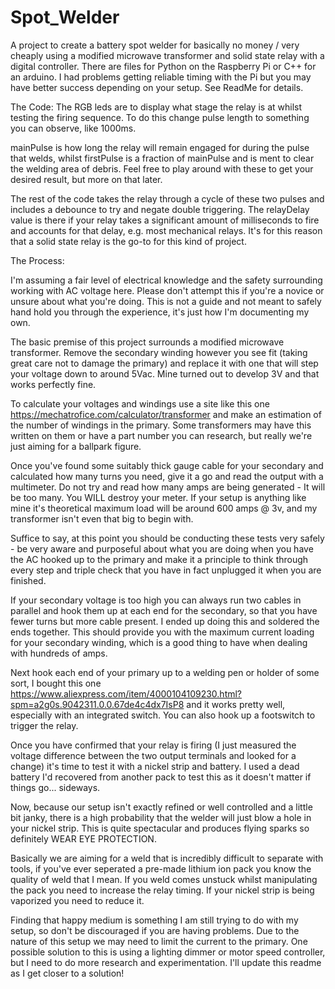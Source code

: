 # Spot_Welder
A project to create a battery spot welder for basically no money / very cheaply using a modified microwave transformer and solid state relay with a digital controller. There are files for Python on the Raspberry Pi or C++ for an arduino. I had problems getting reliable timing with the Pi but you may have better success depending on your setup. See ReadMe for details.

The Code:
The RGB leds are to display what stage the relay is at whilst testing the firing sequence. To do this change pulse length to something you can observe, like 1000ms.

mainPulse is how long the relay will remain engaged for during the pulse that welds, whilst firstPulse is a fraction of mainPulse and is ment to clear the welding area of debris. Feel free to play around with these to get your desired result, but more on that later.

The rest of the code takes the relay through a cycle of these two pulses and includes a debounce to try and negate double triggering. The relayDelay value is there if your relay takes a significant amount of milliseconds to fire and accounts for that delay, e.g. most mechanical relays. It's for this reason that a solid state relay is the go-to for this kind of project.

The Process:

I'm assuming a fair level of electrical knowledge and the safety surrounding working with AC voltage here. Please don't attempt this if you're a novice or unsure about what you're doing. This is not a guide and not meant to safely hand hold you through the experience, it's just how I'm documenting my own.

The basic premise of this project surrounds a modified microwave transformer. Remove the secondary winding however you see fit (taking great care not to damage the primary) and replace it with one that will step your voltage down to around 5Vac. Mine turned out to develop 3V and that works perfectly fine. 

To calculate your voltages and windings use a site like this one https://mechatrofice.com/calculator/transformer and make an estimation of the number of windings in the primary. Some transformers may have this written on them or have a part number you can research,  but really we're just aiming for a ballpark figure.

Once you've found some suitably thick gauge cable for your secondary and calculated how many turns you need, give it a go and read the output with a multimeter. Do not try and read how many amps are being generated - It will be too many. You WILL destroy your meter. If your setup is anything like mine it's theoretical maximum load will be around 600 amps @ 3v, and my transformer isn't even that big to begin with. 

Suffice to say, at this point you should be conducting these tests very safely - be very aware and purposeful about what you are doing when you have the AC hooked up to the primary and make it a principle to think through every step and triple check that you have in fact unplugged it when you are finished. 

If your secondary voltage is too high you can always run two cables in parallel and hook them up at each end for the secondary, so that you have fewer turns but more cable present. I ended up doing this and soldered the ends together. This should provide you with the maximum current loading for your secondary winding, which is a good thing to have when dealing with hundreds of amps.

Next hook each end of your primary up to a welding pen or holder of some sort, I bought this one https://www.aliexpress.com/item/4000104109230.html?spm=a2g0s.9042311.0.0.67de4c4dx7IsP8 and it works pretty well, especially with an integrated switch. You can also hook up a footswitch to trigger the relay.

Once you have confirmed that your relay is firing (I just measured the voltage difference between the two output terminals and looked for a change) it's time to test it with a nickel strip and battery. I used a dead battery I'd recovered from another pack to test this as it doesn't matter if things go... sideways.

Now, because our setup isn't exactly refined or well controlled and a little bit janky, there is a high probability that the welder will just blow a hole in your nickel strip. This is quite spectacular and produces flying sparks so definitely WEAR EYE PROTECTION. 

Basically we are aiming for a weld that is incredibly difficult to separate with tools, if you've ever seperated a pre-made lithium ion pack you know the quality of weld that I mean. If you weld comes unstuck whilst manipulating the pack you need to increase the relay timing. If your nickel strip is being vaporized you need to reduce it. 

Finding that happy medium is something I am still trying to do with my setup, so don't be discouraged if you are having problems. Due to the nature of this setup we may need to limit the current to the primary. One possible solution to this is using a lighting dimmer or motor speed controller, but I need to do more research and experimentation. I'll update this readme as I get closer to a solution!

